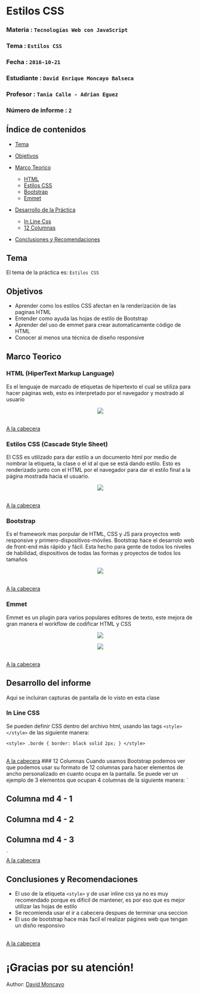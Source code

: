 # Estilos CSS

### Materia : `Tecnologías Web con JavaScript`

### Tema : `Estilos CSS` 
### Fecha : `2016-10-21`
### Estudiante : `David Enrique Moncayo Balseca`
### Profesor : `Tania Calle - Adrian Eguez`
### Número de informe : `2`

<a name="cabecera"></a>
## Índice de contenidos


- <a href="#tema">Tema</a>
- <a href="#objetivos">Objetivos</a>
- <a href="#marco-teorico">Marco Teorico</a>
  * <a href="#html">HTML</a>
  * <a href="#estilosCSS">Estilos CSS</a>
  * <a href="#bootstrap">Bootstrap</a>
  * <a href="#emmet">Emmet</a>
- <a href="#desarrollo">Desarrollo de la Práctica</a>
  * <a href="#inlinecss">In Line Css</a>
  * <a href="#12columnas">12 Columnas</a>
    
- <a href="#conrec">Conclusiones y Recomendaciones</a> 

<a name="tema"></a>
## Tema
El tema de la práctica es: `Estilos CSS`

<a name="objetivos"></a>
## Objetivos

- Aprender como los estilos CSS afectan en la renderización de las paginas HTML
- Entender como ayuda las hojas de estilo de Bootstrap
- Aprender del uso de emmet para crear automaticamente código de HTML
- Conocer al menos una técnica de diseño responsive

<a name="marco-teorico"></a>
## Marco Teorico

<a name="html"></a>
### HTML (HiperText Markup Language)
Es el lenguaje de marcado de etiquetas de hipertexto el cual se utiliza para hacer páginas web, esto es interpretado por el navegador y mostrado al usuario
<p align="center">
<img src="https://github.com/newbdavid/Primer_Repo_de_Javascript/blob/01-html-withInforme/Imagenes/Html5-01-1024x768.jpg?raw=true" >
</p>
<br>
<a href="#cabecera">A la cabecera</a>

<a name="estilosCSS"></a>
### Estilos CSS (Cascade Style Sheet)
El CSS es utilizado para dar estilo a un documento html por medio de nombrar la etiqueta, la clase o el id al que se está dando estilo. Esto es renderizado junto con el HTML por el navegador para dar el estilo final a la página mostrada hacia el usuario.
<p align="center">
<img src="https://github.com/newbdavid/Primer_Repo_de_Javascript/blob/01-html-withInforme/Imagenes/CSS3.jpg?raw=true" >
</p>
<br>
<a href="#cabecera">A la cabecera</a>

<a name="bootstrap"></a>
### Bootstrap
Es el framework mas porpular de HTML, CSS y JS para proyectos web responsive y primero-dispositivos-móviles.
Bootstrap hace el desarrolo web de front-end más rápido y fácil. Esta hecho para gente de todos los niveles de habilidad, dispositivos de todas las formas y proyectos de todos los tamaños
<p align="center">
<img src="https://github.com/newbdavid/Primer_Repo_de_Javascript/blob/02EstilosCSS/Graficos/Bootstrap-3.jpg?raw=true" >
</p>
<br>
<a href="#cabecera">A la cabecera</a>

<a name="emmet"></a>
### Emmet
Emmet es un plugin para varios populares editores de texto, este mejora de gran manera el workflow de codificar HTML y CSS
<p align="center">
<img src="https://github.com/newbdavid/Primer_Repo_de_Javascript/blob/02EstilosCSS/Graficos/emmetplugin.jpg?raw=true" >
</p>
<p align="center">
<img src="https://github.com/newbdavid/Primer_Repo_de_Javascript/blob/02EstilosCSS/Graficos/Emmet.png?raw=true" >
</p>
<br>
<a href="#cabecera">A la cabecera</a>



<a name="desarrollo"></a>
## Desarrollo del informe
Aqui se incluiran capturas de pantalla de lo visto en esta clase

<a name="inlinecss"></a>
### In Line CSS
Se pueden definir CSS dentro del archivo html, usando las tags `<style></style>` de las siguiente manera:

`<style>
        .borde {
            border: black solid 2px;
        }
    </style>`

<br>
<a href="#cabecera">A la cabecera</a>
<a name="12columnas"></a>
### 12 Columnas
Cuando usamos Bootstrap podemos ver que podemos usar su formato de 12 columnas para hacer elementos de ancho personalizado en cuanto ocupa en la pantalla.
Se puede ver un ejemplo de 3 elementos que ocupan 4 columnas de la siguiente manera:
`<div class="col-md-4 borde">
                <h2>Columna md 4 - 1</h2>
            </div>
            <div class="col-md-4 borde">
                <h2>Columna md 4 - 2</h2>
            </div>
            <div class="col-md-4 borde">
                <h2>Columna md 4 - 3</h2>
</div>`


<br>
<a href="#cabecera">A la cabecera</a>

<a name="conrec"></a>
## Conclusiones y Recomendaciones

- El uso de la etiqueta `<style>` y de usar inline css ya no es muy recomendado porque es dificil de mantener, es por eso que es mejor utilizar las hojas de estilo
- Se recomienda usar el ir a cabecera despues de terminar una seccion
- El uso de bootstrap hace más facil el realizar págines web que tengan un disño responsivo

<br>
<a href="#cabecera">A la cabecera</a>


# ¡Gracias por su atención!

Author: [David Moncayo](https://github.com/newbdavid)